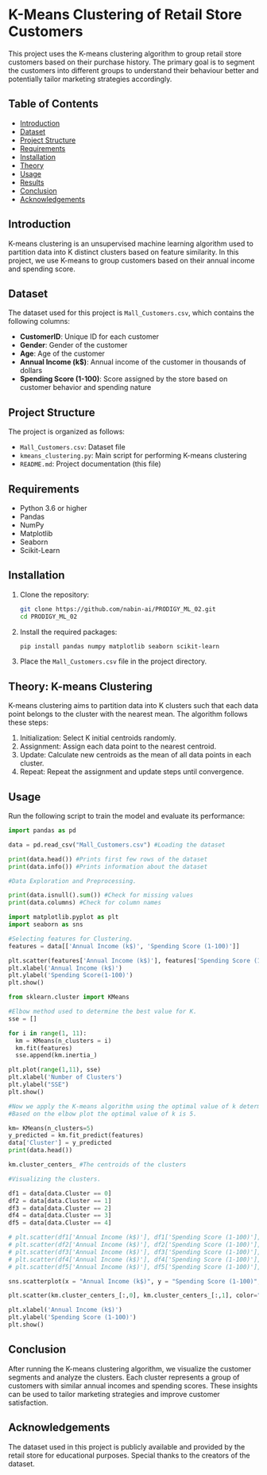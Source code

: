 # K-Means Clustering of Retail Store Customers

This project uses the K-means clustering algorithm to group retail store customers based on their purchase history. The primary goal is to segment the customers into different groups to understand their behaviour better and potentially tailor marketing strategies accordingly.

## Table of Contents

- [Introduction](#introduction)
- [Dataset](#dataset)
- [Project Structure](#project-structure)
- [Requirements](#requirements)
- [Installation](#installation)
- [Theory](#theory)
- [Usage](#usage)
- [Results](#results)
- [Conclusion](#conclusion)
- [Acknowledgements](#acknowledgements)

## Introduction

K-means clustering is an unsupervised machine learning algorithm used to partition data into K distinct clusters based on feature similarity. In this project, we use K-means to group customers based on their annual income and spending score.

## Dataset

The dataset used for this project is `Mall_Customers.csv`, which contains the following columns:

- **CustomerID**: Unique ID for each customer
- **Gender**: Gender of the customer
- **Age**: Age of the customer
- **Annual Income (k$)**: Annual income of the customer in thousands of dollars
- **Spending Score (1-100)**: Score assigned by the store based on customer behavior and spending nature

## Project Structure

The project is organized as follows:

- `Mall_Customers.csv`: Dataset file
- `kmeans_clustering.py`: Main script for performing K-means clustering
- `README.md`: Project documentation (this file)

## Requirements

- Python 3.6 or higher
- Pandas
- NumPy
- Matplotlib
- Seaborn
- Scikit-Learn

## Installation

1. Clone the repository:
    ```sh
    git clone https://github.com/nabin-ai/PRODIGY_ML_02.git
    cd PRODIGY_ML_02
    ```

2. Install the required packages:
    ```sh
    pip install pandas numpy matplotlib seaborn scikit-learn
    ```

3. Place the `Mall_Customers.csv` file in the project directory.

## Theory: K-means Clustering
K-means clustering aims to partition data into K clusters such that each data point belongs to the cluster with the nearest mean. 
The algorithm follows these steps:
1. Initialization: Select K initial centroids randomly.
2. Assignment: Assign each data point to the nearest centroid.
3. Update: Calculate new centroids as the mean of all data points in each cluster.
4. Repeat: Repeat the assignment and update steps until convergence.

## Usage
Run the following script to train the model and evaluate its performance:
```python
import pandas as pd

data = pd.read_csv("Mall_Customers.csv") #Loading the dataset

print(data.head()) #Prints first few rows of the dataset
print(data.info()) #Prints information about the dataset

#Data Exploration and Preprocessing.

print(data.isnull().sum()) #Check for missing values
print(data.columns) #Check for column names

import matplotlib.pyplot as plt
import seaborn as sns

#Selecting features for Clustering.
features = data[['Annual Income (k$)', 'Spending Score (1-100)']]

plt.scatter(features['Annual Income (k$)'], features['Spending Score (1-100)'])
plt.xlabel('Annual Income (k$)')
plt.ylabel('Spending Score(1-100)')
plt.show()

from sklearn.cluster import KMeans

#Elbow method used to determine the best value for K.
sse = []

for i in range(1, 11):
  km = KMeans(n_clusters = i)
  km.fit(features)
  sse.append(km.inertia_)

plt.plot(range(1,11), sse)
plt.xlabel('Number of Clusters')
plt.ylabel("SSE")
plt.show()

#Now we apply the K-means algorithm using the optimal value of k determined from the elbow method.
#Based on the elbow plot the optimal value of k is 5.

km= KMeans(n_clusters=5)
y_predicted = km.fit_predict(features)
data['Cluster'] = y_predicted
print(data.head())

km.cluster_centers_ #The centroids of the clusters

#Visualizing the clusters.

df1 = data[data.Cluster == 0]
df2 = data[data.Cluster == 1]
df3 = data[data.Cluster == 2]
df4 = data[data.Cluster == 3]
df5 = data[data.Cluster == 4]

# plt.scatter(df1['Annual Income (k$)'], df1['Spending Score (1-100)'], color = 'green')
# plt.scatter(df2['Annual Income (k$)'], df2['Spending Score (1-100)'], color = 'red')
# plt.scatter(df3['Annual Income (k$)'], df3['Spending Score (1-100)'], color = 'yellow')
# plt.scatter(df4['Annual Income (k$)'], df4['Spending Score (1-100)'], color = 'blue')
# plt.scatter(df5['Annual Income (k$)'], df5['Spending Score (1-100)'], color = 'black')

sns.scatterplot(x = "Annual Income (k$)", y = "Spending Score (1-100)", data = data, hue="Cluster")

plt.scatter(km.cluster_centers_[:,0], km.cluster_centers_[:,1], color="purple", marker="+")

plt.xlabel('Annual Income (k$)')
plt.ylabel('Spending Score (1-100)')
plt.show()
```

## Conclusion
After running the K-means clustering algorithm, we visualize the customer segments and analyze the clusters. Each cluster represents a group of customers with similar annual incomes and spending scores. These insights can be used to tailor marketing strategies and improve customer satisfaction.

## Acknowledgements
The dataset used in this project is publicly available and provided by the retail store for educational purposes. Special thanks to the creators of the dataset.


